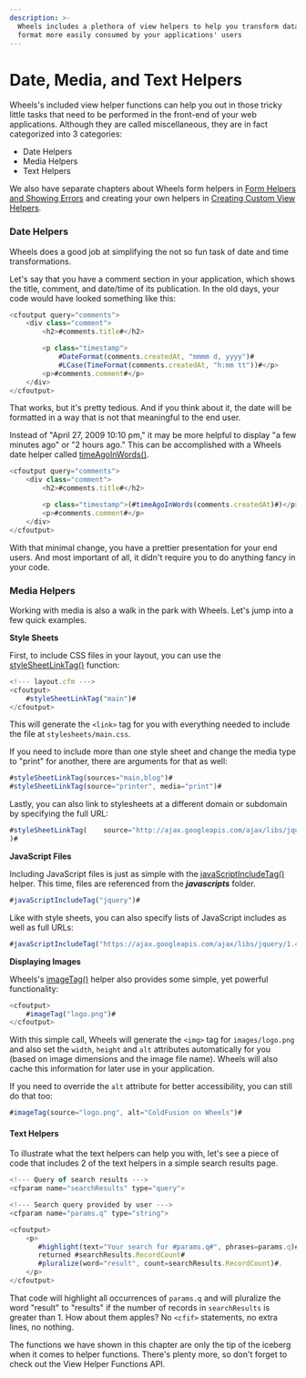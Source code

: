 ```yaml
---
description: >-
  Wheels includes a plethora of view helpers to help you transform data into a
  format more easily consumed by your applications' users
---
```


# Date, Media, and Text Helpers

Wheels's included view helper functions can help you out in those tricky little tasks that need to be performed in the front-end of your web applications. Although they are called miscellaneous, they are in fact categorized into 3 categories:

* Date Helpers
* Media Helpers
* Text Helpers

We also have separate chapters about Wheels form helpers in [Form Helpers and Showing Errors](https://guides.cfwheels.org/cfwheels-guides/displaying-views-to-users/form-helpers-and-showing-errors) and creating your own helpers in [Creating Custom View Helpers](https://guides.cfwheels.org/cfwheels-guides/displaying-views-to-users/creating-custom-view-helpers).

### Date Helpers

Wheels does a good job at simplifying the not so fun task of date and time transformations.

Let's say that you have a comment section in your application, which shows the title, comment, and date/time of its publication. In the old days, your code would have looked something like this:

```javascript
<cfoutput query="comments">
    <div class="comment">
        <h2>#comments.title#</h2>

        <p class="timestamp">
            #DateFormat(comments.createdAt, "mmmm d, yyyy")#
            #LCase(TimeFormat(comments.createdAt, "h:mm tt"))#</p>
        <p>#comments.comment#</p>
    </div>
</cfoutput>
```

That works, but it's pretty tedious. And if you think about it, the date will be formatted in a way that is not that meaningful to the end user.

Instead of "April 27, 2009 10:10 pm," it may be more helpful to display "a few minutes ago" or "2 hours ago." This can be accomplished with a Wheels date helper called [timeAgoInWords()](https://api.cfwheels.org/controller.timeagoinwords.html).

```javascript
<cfoutput query="comments">
    <div class="comment">
        <h2>#comments.title#</h2>

        <p class="timestamp">(#timeAgoInWords(comments.createdAt)#)</p>
        <p>#comments.comment#</p>
    </div>
</cfoutput>
```

With that minimal change, you have a prettier presentation for your end users. And most important of all, it didn't require you to do anything fancy in your code.

### Media Helpers

Working with media is also a walk in the park with Wheels. Let's jump into a few quick examples.

**Style Sheets**

First, to include CSS files in your layout, you can use the [styleSheetLinkTag()](https://api.cfwheels.org/v2.2/controller.styleSheetLinkTag.html) function:

```javascript
<!--- layout.cfm --->
<cfoutput>
    #styleSheetLinkTag("main")#
</cfoutput>
```

This will generate the `<link>` tag for you with everything needed to include the file at `stylesheets/main.css`.

If you need to include more than one style sheet and change the media type to "print" for another, there are arguments for that as well:&#x20;

```javascript
#styleSheetLinkTag(sources="main,blog")#
#styleSheetLinkTag(source="printer", media="print")#
```

Lastly, you can also link to stylesheets at a different domain or subdomain by specifying the full URL:

```javascript
#styleSheetLinkTag(    source="http://ajax.googleapis.com/ajax/libs/jqueryui/1.7.0/themes/cupertino/jquery-ui.css"
)#
```

**JavaScript Files**

Including JavaScript files is just as simple with the [javaScriptIncludeTag()](https://api.cfwheels.org/controller.javascriptincludetag.html) helper. This time, files are referenced from the _**javascripts**_ folder.

```javascript
#javaScriptIncludeTag("jquery")#
```

Like with style sheets, you can also specify lists of JavaScript includes as well as full URLs:

```javascript
#javaScriptIncludeTag("https://ajax.googleapis.com/ajax/libs/jquery/1.4.4/jquery.min.js")#
```

**Displaying Images**

Wheels's [imageTag()](https://api.cfwheels.org/controller.imagetag.html) helper also provides some simple, yet powerful functionality:

```javascript
<cfoutput>
    #imageTag("logo.png")#
</cfoutput>
```

With this simple call, Wheels will generate the `<img>` tag for `images/logo.png` and also set the `width`, `height` and `alt` attributes automatically for you (based on image dimensions and the image file name). Wheels will also cache this information for later use in your application.

If you need to override the `alt` attribute for better accessibility, you can still do that too:

```javascript
#imageTag(source="logo.png", alt="ColdFusion on Wheels")#
```

#### Text Helpers

To illustrate what the text helpers can help you with, let's see a piece of code that includes 2 of the text helpers in a simple search results page.

```javascript
<!--- Query of search results --->
<cfparam name="searchResults" type="query">

<!--- Search query provided by user --->
<cfparam name="params.q" type="string">

<cfoutput>
    <p>
       #highlight(text="Your search for #params.q#", phrases=params.q)#
       returned #searchResults.RecordCount#
       #pluralize(word="result", count=searchResults.RecordCount)#.
    </p>
</cfoutput>
```

That code will highlight all occurrences of `params.q` and will pluralize the word "result" to "results" if the number of records in `searchResults` is greater than 1. How about them apples? No `<cfif>` statements, no extra lines, no nothing.

The functions we have shown in this chapter are only the tip of the iceberg when it comes to helper functions. There's plenty more, so don't forget to check out the View Helper Functions API.
